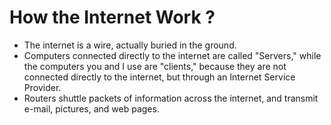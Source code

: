 # How the Internet Work ?

- The internet is a wire, actually buried in the ground.
- Computers connected directly to the internet are called "Servers," while the computers you and I use are "clients," because they are not connected directly to the internet, but through an Internet Service Provider.
- Routers shuttle packets of information across the internet, and transmit e-mail, pictures, and web pages.